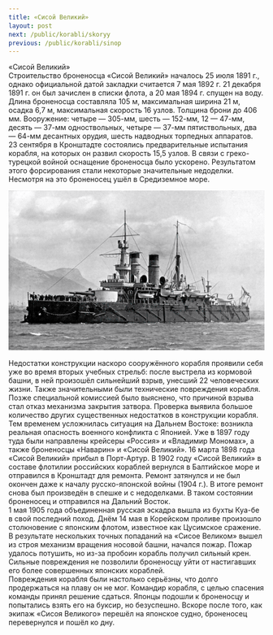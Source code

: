 ```yaml
---
title: «Сисой Великий»
layout: post
next: /public/korabli/skoryy
previous: /public/korabli/sinop
---
```


«Сисой Великий»  
Строительство броненосца «Сисой Великий» началось 25 июля 1891 г., однако официальной датой закладки считается 7 мая 1892 г. 21 декабря 1891 г. он был зачислен в списки флота, а 20 мая 1894 г. спущен на воду. Длина броненосца составляла 105 м, максимальная ширина 21 м, осадка 6,7 м, максимальная скорость 16 узлов. Толщина брони до 406 мм. Вооружение: четыре — 305-мм, шесть — 152-мм, 12 — 47-мм, десять — 37-мм одноствольных, четыре — 37-мм пятиствольных, два — 64-мм десантных орудия, шесть надводных торпедных аппаратов.  
23 сентября в Кронштадте состоялись предварительные испытания корабля, на которых он развил скорость 15,5 узлов. В связи с греко-турецкой войной оснащение броненосца было ускорено. Результатом этого форсирования стали некоторые значительные недоделки. Несмотря на это броненосец ушёл в Средиземное море.   
  

![](/assets/img/sisoy_velikiy.gif)  

  
Недостатки конструкции наскоро сооружённого корабля проявили себя уже во время вторых учебных стрельб: после выстрела из кормовой башни, в ней произошёл сильнейший взрыв, унесший 22 человеческих жизни. Также значительными были технические повреждения корабля. Позже специальной комиссией было выяснено, что причиной взрыва стал отказ механизма закрытия затвора. Проверка выявила большое количество других существенных недостатков в конструкции корабля.   
Тем временем усложнилась ситуация на Дальнем Востоке: возникла реальная опасность военного конфликта с Японией. Уже в 1897 году туда были направлены крейсеры «Россия» и «Владимир Мономах», а также броненосцы «Наварин» и «Сисой Великий». 16 марта 1898 года «Сисой Великий» прибыл в Порт-Артур. В 1902 году «Сисой Великий» в составе флотилии российских кораблей вернулся в Балтийское море и отправился в Кронштадт для ремонта. Ремонт затянулся и не был окончен даже к началу русско-японской войны (1904 г.). В итоге ремонт снова был произведён в спешке и с недоделками. В таком состоянии броненосец и отправился на Дальний Восток.  
1 мая 1905 года объединенная русская эскадра вышла из бухты Куа-бе в свой последний поход. Днём 14 мая в Корейском проливе произошло столкновение с японским флотом, известное как Цусимское сражение. В результате нескольких точных попаданий на «Сисое Великом» вышел из строя механизм вращения носовой башни, начался пожар. Пожар удалось потушить, но из-за пробоин корабль получил сильный крен. Сильные повреждения не позволили броненосцу уйти от настигавших его более совершенных японских кораблей.  
Повреждения корабля были настолько серьёзны, что долго продержаться на плаву он не мог. Командир корабля, с целью спасения команды принял решение сдаться. Японцы подошли к броненосцу и попытались взять его на буксир, но безуспешно. Вскоре после того, как экипаж «Сисоя Великого» перешёл на японское судно, броненосец перевернулся и пошёл ко дну.  
 
